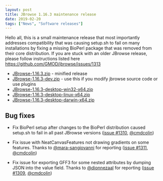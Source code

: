 ```yaml
---
layout: post
title: JBrowse 1.16.3 maintenance release
date: 2019-02-20
tags: ["News", "Software releases"]
---
```


Hello all, this is a small maintenance release that most importantly addresses
compatibility that was causing setup.sh to fail on many installations by fixing
a missing BioPerl package that was removed from their core distribution. If you
are stuck with an older JBrowse release, please follow instructions listed here
https://github.com/GMOD/jbrowse/issues/1313

- [JBrowse-1.16.3.zip](https://github.com/GMOD/jbrowse/releases/download/1.16.3-release/JBrowse-1.16.3.zip) -
  minified release
- [JBrowse-1.16.3-dev.zip](https://github.com/GMOD/jbrowse/archive/1.16.3-release.zip) -
  use this if you modify jbrowse source code or use plugins
- [JBrowse-1.16.3-desktop-win32-x64.zip](https://github.com/GMOD/jbrowse/releases/download/1.16.3-release/JBrowse-1.16.3-desktop-win32-x64.zip)
- [JBrowse-1.16.3-desktop-linux-x64.zip](https://github.com/GMOD/jbrowse/releases/download/1.16.3-release/JBrowse-1.16.3-desktop-linux-x64.zip)
- [JBrowse-1.16.3-desktop-darwin-x64.zip](https://github.com/GMOD/jbrowse/releases/download/1.16.3-release/JBrowse-1.16.3-desktop-darwin-x64.zip)

## Bug fixes

- Fix BioPerl setup after changes to the BioPerl distribution caused setup.sh to
  fail in all past JBrowse versions
  (<a href="https://github.com/gmod/jbrowse/issues/1310">issue #1310</a>,
  <a href="https://github.com/cmdcolin">@cmdcolin</a>)

- Fix issue with NeatCanvasFeatures not drawing gradients on some features.
  Thanks to <a href="https://github.com/mara-sangiovanni">@mara-sangiovanni</a>
  for reporting (<a href="https://github.com/gmod/jbrowse/issues/1311">issue
  #1311</a>, <a href="https://github.com/cmdcolin">@cmdcolin</a>)

- Fix issue for exporting GFF3 for some nested attributes by dumping JSON into
  the value field. Thanks to
  <a href="https://github.com/dionnezaal">@dionnezaal</a> for reporting
  (<a href="https://github.com/gmod/jbrowse/issues/1309">issue #1309</a>,
  <a href="https://github.com/cmdcolin">@cmdcolin</a>)
